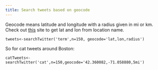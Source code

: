 ```yaml
---
title: Search tweets based on geocode
---
```


Geocode means latitude and longitude with a radius given in mi or km. Check out [this](http://www.latlong.net/) site to get lat and lon from location name.

	tweets<-searchTwitter('term',n=150, geocode='lat,lon,radius')

So for cat tweets around Boston:

	catTweets<-searchTwitter('cat',n=150,geocode='42.360082,-71.058880,5mi')
